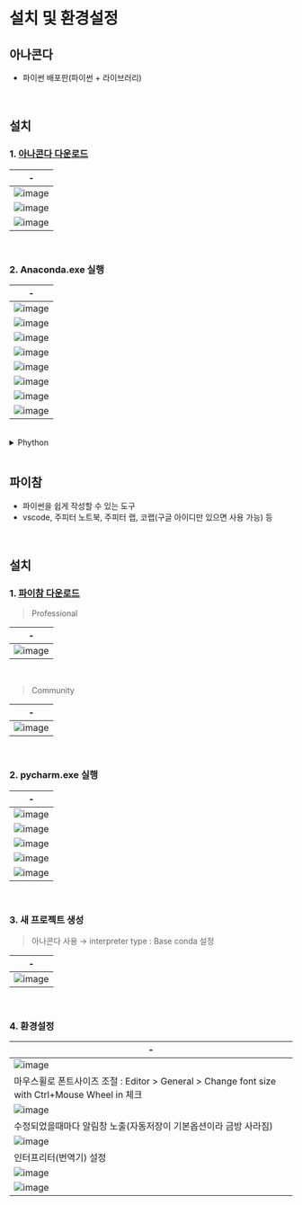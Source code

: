 # 설치 및 환경설정
아나콘다
---
- 파이썬 배포판(파이썬 + 라이브러리)

<br>

설치
---
### 1. [아나콘다 다운로드](https://www.anaconda.com/)
|-|
|-|
|![image](https://github.com/user-attachments/assets/776d0426-5738-49d7-a616-b4de1b155a8a)|
|![image](https://github.com/user-attachments/assets/7c5a6b4b-ec5b-43d2-b069-aefa4fa249b4)|
|![image](https://github.com/user-attachments/assets/87470955-fb37-4bdc-8108-524559211453)|

<br>

### 2. Anaconda.exe 실행
|-|
|-|
|![image](https://github.com/user-attachments/assets/4c420779-abb5-4681-a638-33ee8a60bd40)|
|![image](https://github.com/user-attachments/assets/20508b9e-e50f-4051-8477-ab4598e0cb44)|
|![image](https://github.com/user-attachments/assets/080c8fa4-2c7f-453d-abcd-eb0708675a5a)|
|![image](https://github.com/user-attachments/assets/edf9c7ee-ee99-4199-8a33-b3c7024c229c)|
|![image](https://github.com/user-attachments/assets/2b041212-ce63-46e0-8153-0558c47deddc)|
|![image](https://github.com/user-attachments/assets/6c44aa3e-c38e-4c2b-815c-38cc04c9371c)|
|![image](https://github.com/user-attachments/assets/54fc110f-e055-4c98-a478-2e284bf0d115)|
|![image](https://github.com/user-attachments/assets/033f67b0-f4e6-4c04-b420-81b017e80ea0)|

<br>

<details>
  <summary>Phython</summary>

파이썬
---
- 프로그래밍 언어
- 다른 언어에 비해 쉬움(동적자료형 형태)
- 다양한 라이브러리(패키지) → 빅데이터, 인공지능
- 오픈소스
- 기본 확장자는 .py 이자만, 노트북 확장자는 .ipynb
```
  .py : 일반적인 파일, 결과를 보려면 매번 실행해야 함

  .ipynb : 실행 결과를 바로 볼 수 있고, 그 결과도 함께 저장됨
    - 실행 방법
      - Ctrl + Enter : 현재 셸 실행
      - Shift + Enter : 현재 셀 실행 후 다음 새로운 셸 생성
```
  
</details>

<br>

파이참
---
- 파이썬을 쉽게 작성할 수 있는 도구
- vscode, 주피터 노트북, 주피터 랩, 코랩(구글 아이디만 있으면 사용 가능) 등

<br>

설치
--
### 1. [파이참 다운로드](https://www.jetbrains.com/ko-kr/pycharm/download/?section=windows)
> Professional

|-|
|-|
|![image](https://github.com/user-attachments/assets/f8c1e3bc-c382-4e5a-9f57-4c022317870c)|

<br>

> Community

|-|
|-|
|![image](https://github.com/user-attachments/assets/cc5b874d-c941-4ea1-a129-c977ad8f28f9)|

<br>

### 2. pycharm.exe 실행
|-|
|-|
|![image](https://github.com/user-attachments/assets/e0651e77-a4b5-4454-91c0-4a54a779d3c0)|
|![image](https://github.com/user-attachments/assets/44f5c34a-ff7e-46b0-b3e4-6cb56afa1495)|
|![image](https://github.com/user-attachments/assets/efd79905-91b7-43b1-854f-fbfdb75a4b0e)|
|![image](https://github.com/user-attachments/assets/64e68426-d514-4e9a-b9c9-f740363f1cf8)|
|![image](https://github.com/user-attachments/assets/0fa81636-51e6-4791-bc46-094034789eef)|

<br>

### 3. 새 프로젝트 생성
> 아나콘다 사용 → interpreter type : Base conda 설정

|-|
|-|
|![image](https://github.com/user-attachments/assets/aeb3a689-44b9-4a54-a526-f6d34ab49530)|

<br>

### 4. 환경설정
|-|
|-|
|![image](https://github.com/user-attachments/assets/76537b70-b1a0-46f0-b4b0-57c3340db03a)|
|마우스휠로 폰트사이즈 조절 : Editor > General > Change font size with Ctrl+Mouse Wheel in 체크|
|![image](https://github.com/user-attachments/assets/e955da8f-81d4-4fbf-8536-0b686eee93a9)|
|수정되었을때마다 알림창 노출(자동저장이 기본옵션이라 금방 사라짐)|
|![image](https://github.com/user-attachments/assets/7da625ca-24fa-49e4-8f5c-37599b64dce7)|
|인터프리터(번역기) 설정|
|![image](https://github.com/user-attachments/assets/9c2f8767-e4d9-4c36-8e32-31dbc29013cb)|
|![image](https://github.com/user-attachments/assets/afd2f793-0750-4999-b9bf-6db745934738)|

<br>





